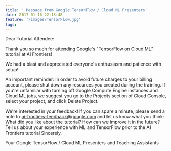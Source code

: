 ```yaml
---
title: ' Message from Google TensorFlow / Cloud ML Presenters'
date: 2017-01-16 22:18:48
feature: '/images/TensorFlow.jpg'
tags:
---
```


Dear Tutorial Attendee:

Thank you so much for attending Google's "TensorFlow on Cloud ML" tutorial at AI Frontiers!

We had a blast and appreciated everyone's enthusiasm and patience with setup!

An important reminder: In order to avoid future charges to your billing account, please shut down any resources you created during the training. If you're unfamiliar with turning off Google Compute Engine instances and Cloud ML jobs, we suggest you go to the Projects section of Cloud Console, select your project, and click Delete Project.

We're interested in your feedback! If you can spare a minute, please send a note to ai-frontiers-feedback@google.com and let us know what you think:
What did you like about the tutorial?
How can we improve it in the future?
Tell us about your experience with ML and TensorFlow prior to the AI Frontiers tutorial
Sincerely,

Your Google TensorFlow / Cloud ML Presenters and Teaching Assistants
